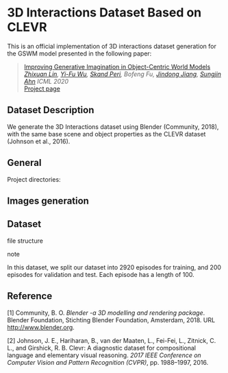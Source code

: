 # 3D Interactions Dataset Based on CLEVR

This is an official implementation of 3D interactions dataset generation for the GSWM model presented in the following paper:

> [Improving Generative Imagination in Object-Centric World Models](https://proceedings.icml.cc/static/paper_files/icml/2020/4995-Paper.pdf)  
> *[Zhixuan Lin](www.zhixuanlin.com), [Yi-Fu Wu](www.yifuwu.com), [Skand Peri](pvskand.github.io), Bofeng Fu, [Jindong Jiang](www.jindongjiang.me), [Sungjin Ahn](www.sungjinahn.com)*
> *ICML 2020*  
> [Project page](https://sites.google.com/view/gswm)

## Dataset Description

We generate the 3D Interactions dataset using Blender (Community, 2018), with the same base scene and object properties as the CLEVR dataset (Johnson et al., 2016). 









## General

Project directories:





## Images generation



## Dataset



file structure

note

In this dataset, we split our dataset into 2920 episodes for training, and 200 episodes for validation and test. Each episode has a length of 100. 



## Reference

[1] Community, B. O. *Blender -a 3D modelling and rendering package*. Blender Foundation, Stichting Blender Foundation, Amsterdam, 2018. URL http://www.blender.org. 

[2] Johnson, J. E., Hariharan, B., van der Maaten, L., Fei-Fei, L., Zitnick, C. L., and Girshick, R. B. Clevr: A diagnostic dataset for compositional language and elementary visual reasoning. *2017 IEEE Conference on Computer Vision and Pattern Recognition (CVPR)*, pp. 1988–1997, 2016. 

